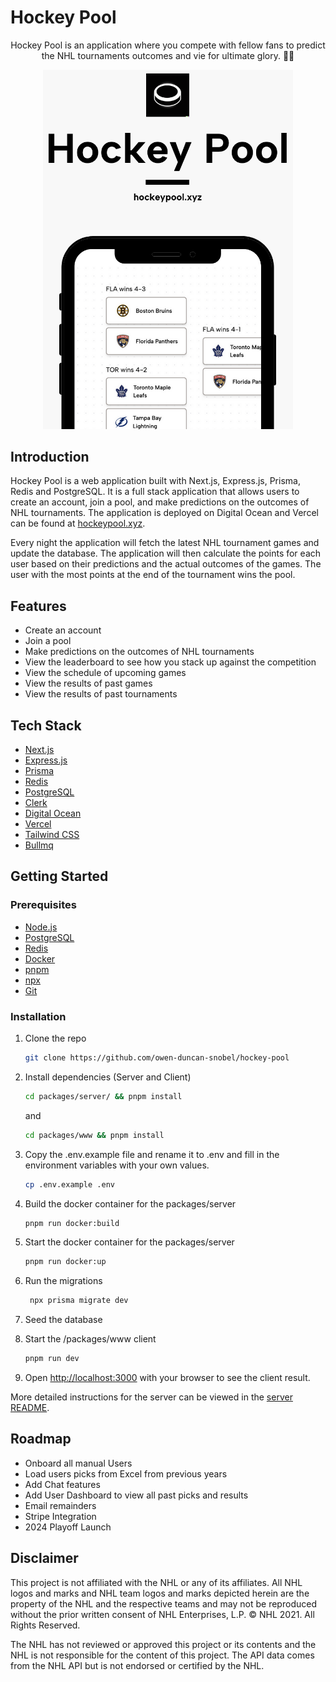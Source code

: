 # Hockey Pool

<p align="center">
Hockey Pool is an application where you compete with fellow fans to predict the NHL tournaments outcomes and vie for ultimate glory. 🏒🥅
</p>

<p align="center">
  <img src="docs/images/homescreen.png" width="400">
</p>


## Introduction

Hockey Pool is a web application built with Next.js, Express.js, Prisma, Redis and PostgreSQL. It is a full stack application that allows users to create an account, join a pool, and make predictions on the outcomes of NHL tournaments. The application is deployed on Digital Ocean and Vercel can be found at [hockeypool.xyz](https://hockeypool.xyz).

Every night the application will fetch the latest NHL tournament games and update the database. The application will then calculate the points for each user based on their predictions and the actual outcomes of the games. The user with the most points at the end of the tournament wins the pool.

## Features

- Create an account
- Join a pool
- Make predictions on the outcomes of NHL tournaments
- View the leaderboard to see how you stack up against the competition
- View the schedule of upcoming games
- View the results of past games
- View the results of past tournaments

## Tech Stack

- [Next.js](https://nextjs.org/)
- [Express.js](https://expressjs.com/)
- [Prisma](https://www.prisma.io/)
- [Redis](https://redis.io/)
- [PostgreSQL](https://www.postgresql.org/)
- [Clerk](https://clerk.dev/)
- [Digital Ocean](https://www.digitalocean.com/)
- [Vercel](https://vercel.com/)
- [Tailwind CSS](https://tailwindcss.com/)
- [Bullmq](https://docs.bullmq.io/)


## Getting Started

### Prerequisites 

- [Node.js](https://nodejs.org/en/)
- [PostgreSQL](https://www.postgresql.org/)
- [Redis](https://redis.io/)
- [Docker](https://www.docker.com/)
- [pnpm](https://pnpm.io/)
- [npx](https://www.npmjs.com/package/npx)
- [Git](https://git-scm.com/)


### Installation

1. Clone the repo
   ```sh
   git clone https://github.com/owen-duncan-snobel/hockey-pool
    ```
2. Install dependencies (Server and Client)
   ```sh
   cd packages/server/ && pnpm install
   ```
   and 

   ```sh
   cd packages/www && pnpm install
   ```

3. Copy the .env.example file and rename it to .env and fill in the environment variables with your own values.
   ```sh
   cp .env.example .env
   ```
4. Build the docker container for the packages/server
   ```sh
   pnpm run docker:build
   ```
5. Start the docker container for the packages/server
   ```sh
   pnpm run docker:up
   ```
6. Run the migrations
   ```sh
    npx prisma migrate dev
    ```
7. Seed the database
  
8. Start the /packages/www client
   ```sh
   pnpm run dev
   ```
9. Open [http://localhost:3000](http://localhost:3000) with your browser to see the client result.

More detailed instructions for the server can be viewed in the [server README](packages/server/README.md).

## Roadmap

- Onboard all manual Users
- Load users picks from Excel from previous years
- Add Chat features
- Add User Dashboard to view all past picks and results
- Email remainders 
- Stripe Integration
- 2024 Playoff Launch


## Disclaimer

This project is not affiliated with the NHL or any of its affiliates. All NHL logos and marks and NHL team logos and marks depicted herein are the property of the NHL and the respective teams and may not be reproduced without the prior written consent of NHL Enterprises, L.P. © NHL 2021. All Rights Reserved.

The NHL has not reviewed or approved this project or its contents and the NHL is not responsible for the content of this project. The API data comes from the NHL API but is not endorsed or certified by the NHL.